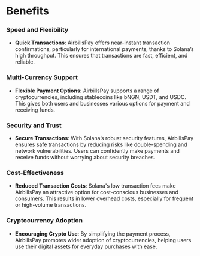 # Benefits

### **Speed and Flexibility**

* **Quick Transactions**: AirbillsPay offers near-instant transaction confirmations, particularly for international payments, thanks to Solana’s high throughput. This ensures that transactions are fast, efficient, and reliable.

### **Multi-Currency Support**

* **Flexible Payment Options**: AirbillsPay supports a range of cryptocurrencies, including stablecoins like bNGN, USDT, and USDC. This gives both users and businesses various options for payment and receiving funds.

### **Security and Trust**

* **Secure Transactions**: With Solana’s robust security features, AirbillsPay ensures safe transactions by reducing risks like double-spending and network vulnerabilities. Users can confidently make payments and receive funds without worrying about security breaches.

### **Cost-Effectiveness**

* **Reduced Transaction Costs**: Solana's low transaction fees make AirbillsPay an attractive option for cost-conscious businesses and consumers. This results in lower overhead costs, especially for frequent or high-volume transactions.

### **Cryptocurrency Adoption**

* **Encouraging Crypto Use**: By simplifying the payment process, AirbillsPay promotes wider adoption of cryptocurrencies, helping users use their digital assets for everyday purchases with ease.
